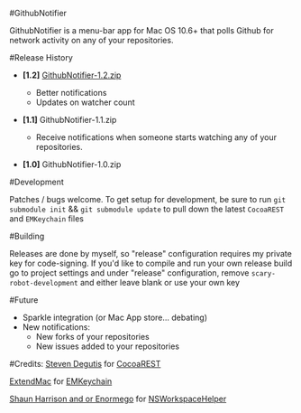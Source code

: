#GithubNotifier

GithubNotifier is a menu-bar app for Mac OS 10.6+ that polls Github for network activity on any of your repositories.  

#Release History

- **[1.2]** [GithubNotifier-1.2.zip][8]
  - Better notifications
  - Updates on watcher count

- **[1.1]**  GithubNotifier-1.1.zip
	- Receive notifications when someone starts watching any of your repositories.  

- **[1.0]**  GithubNotifier-1.0.zip

#Development

Patches / bugs welcome.
To get setup for development, be sure to run 
`git submodule init` && `git submodule update` to pull down the latest `CocoaREST` and `EMKeychain` files

#Building

Releases are done by myself, so "release" configuration requires my
private key for code-signing.  If you'd like to compile and run your own
release build go to project settings and under "release"
configuration, remove `scary-robot-development` and either leave blank
or use your own key

#Future

- Sparkle integration (or Mac App store... debating)
- New notifications:
 	- New forks of your repositories 
	- New issues added to your repositories

#Credits:
[Steven Degutis][2] for [CocoaREST][3]

[ExtendMac][4] for [EMKeychain][5]

[Shaun Harrison and or Enormego][6] for [NSWorkspaceHelper][7]


[2]: http://degutis.org/
[3]: http://github.com/sdegutis/CocoaREST
[4]: http://extendmac.com
[5]: http://extendmac.com/EMKeychain
[6]: http://www.enormego.com
[7]: http://github.com/enormego/cocoa-helpers
[8]: https://github.com/downloads/ctshryock/GithubNotifier/GithubNotifier-1.2.zip
